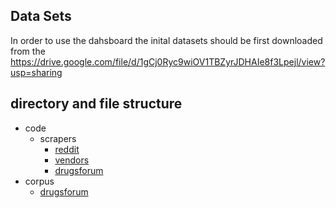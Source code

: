 ## Data Sets

In order to use the dahsboard the inital datasets should be first downloaded from the
https://drive.google.com/file/d/1gCj0Ryc9wiOV1TBZyrJDHAIe8f3Lpejl/view?usp=sharing



## directory and file structure

- code
	- scrapers
		- [reddit](./code/scrapers/reddit)
		- [vendors](./code/scrapers/vendors)
		- [drugsforum](./code/scrapers/drugsforum)
- corpus
	- [drugsforum](./corpus/forums/drugsforum)
